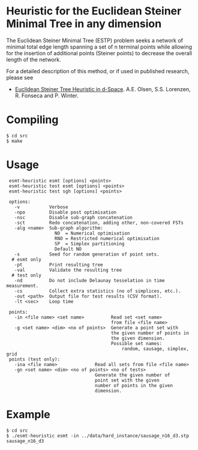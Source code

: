 # Heuristic for the Euclidean Steiner Minimal Tree in any dimension

The Euclidean Steiner Minimal Tree (ESTP) problem seeks a network of minimal total edge length spanning a set of n terminal points while allowing for the insertion of additional points (Steiner points) to decrease the overall length of the network. 

For a detailed description of this method, or if used in published research, please see 

* [Euclidean Steiner Tree Heuristic in d-Space](http://dimacs11.cs.princeton.edu/workshop/OlsenLorenzenFonsecaWinter.pdf). A.E. Olsen, S.S. Lorenzen, R. Fonseca and P. Winter.




# Compiling

```
$ cd src
$ make
```


# Usage


```
 esmt-heuristic esmt [options] <points>
 esmt-heuristic test esmt [options] <points>
 esmt-heuristic test sgh [options] <points>

 options:
   -v           Verbose
   -npo         Disable post optimisation
   -nsc         Disable sub-graph concatenation
   -sct         Redo concatenation, adding other, non-covered FSTs
   -alg <name>  Sub-graph algorithm:
                  NO  = Numerical optimisation
                  RNO = Restricted numerical optimisation
                  SP  = Simplex partitioning
                  Default NO
   -s           Seed for random generation of point sets.
  # esmt only
   -pt          Print resulting tree
   -val         Validate the resulting tree
  # test only
   -nd          Do not include Delaunay tesselation in time measurement.
   -cs          Collect extra statistics (no of simplices, etc.).
   -out <path>  Output file for test results (CSV format).
   -lt <sec>    Loop time

 points:
   -in <file name> <set name>          Read set <set name>
                                       from file <file name>
   -g <set name> <dim> <no of points>  Generate a point set with
                                       the given number of points in
                                       the given dimension.
                                       Possible set names:
                                           random, sausage, simplex, grid
 points (test only):
   -ina <file name>              Read all sets from file <file name>
   -gn <set name> <dim> <no of points> <no of tests>
                                 Generate the given number of
                                 point set with the given
                                 number of points in the given
                                 dimension.
```

# Example
```
$ cd src
$ ./esmt-heuristic esmt -in ../data/hard_instance/sausage_n16_d3.stp sausage_n16_d3
```
